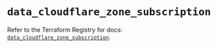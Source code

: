 # `data_cloudflare_zone_subscription`

Refer to the Terraform Registry for docs: [`data_cloudflare_zone_subscription`](https://registry.terraform.io/providers/cloudflare/cloudflare/5.2.0/docs/data-sources/zone_subscription).
